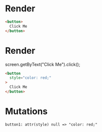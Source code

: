 # Render
```html
<button>
  Click Me
</button>
```

# Render
screen.getByText("Click Me").click();

```html
<button
  style="color: red;"
>
  Click Me
</button>
```

# Mutations
```
button1: attr(style) null => "color: red;"
```